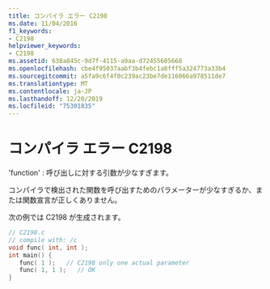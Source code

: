 ```yaml
---
title: コンパイラ エラー C2198
ms.date: 11/04/2016
f1_keywords:
- C2198
helpviewer_keywords:
- C2198
ms.assetid: 638a845c-9d7f-4115-a9aa-d72455605668
ms.openlocfilehash: cbe4f95037aabf3b4febc1a8fff5a324773a33b4
ms.sourcegitcommit: a5fa9c6f4f0c239ac23be7de116066a978511de7
ms.translationtype: MT
ms.contentlocale: ja-JP
ms.lasthandoff: 12/20/2019
ms.locfileid: "75301835"
---
```

# <a name="compiler-error-c2198"></a>コンパイラ エラー C2198

'function' : 呼び出しに対する引数が少なすぎます。

コンパイラで検出された関数を呼び出すためのパラメーターが少なすぎるか、または関数宣言が正しくありません。

次の例では C2198 が生成されます。

```c
// C2198.c
// compile with: /c
void func( int, int );
int main() {
   func( 1 );   // C2198 only one actual parameter
   func( 1, 1 );   // OK
}
```
